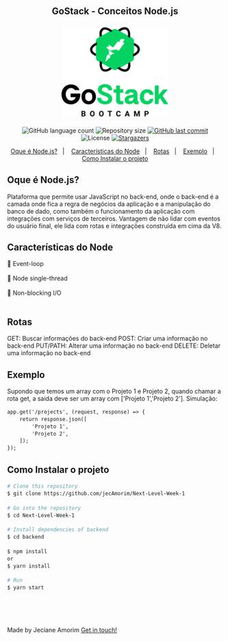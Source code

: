 <h2 align="center" color="#7159c1">
	GoStack - Conceitos Node.js
	<br></br>
	<img alt="gostack" title="#gostack" src="assets/logo.png" width="250px" />
</h2>

<p align="center">
  <img alt="GitHub language count" src="https://img.shields.io/github/languages/count/jecAmorim/Bootcamp---Conceito-Node.js?color=%2304D361">

  <img alt="Repository size" src="https://img.shields.io/github/repo-size/jecAmorim/Bootcamp---Conceito-Node.js">

  <a href="https://github.com/jecAmorim/Next-Level-Week-1/commits/master">
    <img alt="GitHub last commit" src="https://img.shields.io/github/last-commit/jecAmorim/Bootcamp---Conceito-Node.js">
  </a>

  <img alt="License" src="https://img.shields.io/badge/license-MIT-brightgreen">
   <a href="https://github.com/jecAmorim/Bootcamp---Conceito-Node.js/stargazers">
    <img alt="Stargazers" src="https://img.shields.io/github/stars/jecAmorim/Bootcamp---Conceito-Node.js?style=social">
  </a>
</p>

<p align="center">
  <a href="#Oque-é-Node.js?">Oque é Node.js?</a>&nbsp;&nbsp;&nbsp;|&nbsp;&nbsp;&nbsp;
  <a href="#Características-do-Node">Características do Node</a>&nbsp;&nbsp;&nbsp;|&nbsp;&nbsp;&nbsp;
  <a href="#Rotas">Rotas</a>&nbsp;&nbsp;&nbsp;|&nbsp;&nbsp;&nbsp;
  <a href="#Exemplo">Exemplo</a>&nbsp;&nbsp;&nbsp;|&nbsp;&nbsp;&nbsp;
  <a href="#Como-Instalar-o-projeto">Como Instalar o projeto</a>
</p>

## Oque é Node.js?

Plataforma que permite usar JavaScript no back-end, onde o back-end é a camada onde fica a regra de negócios da aplicação e a manipulação do banco de dado, como também o funcionamento  da aplicação com integrações com serviços de terceiros. 
Vantagem de não lidar com eventos do usuário final, ele lida com rotas e integrações construída em cima da V8.


## Características do Node

:pushpin: Event-loop<br></br>
:pushpin: Node single-thread<br></br>
:pushpin: Non-blocking I/O<br></br>

## Rotas

GET:  Buscar informações do back-end
POST: Criar uma informação no back-end
PUT/PATH: Alterar uma informação no back-end
DELETE: Deletar uma informação no back-end

## Exemplo

Supondo que temos um array com o Projeto 1 e Projeto 2, quando chamar a rota get, a saida deve ser um array com ['Projeto 1','Projeto 2']. 
Simulação:

```html
app.get('/projects', (request, response) => {
    return response.json([
        'Projeto 1',
        'Projeto 2',
    ]);
});
```

## Como Instalar o projeto
```bash
# Clone this repository
$ git clone https://github.com/jecAmorim/Next-Level-Week-1

# Go into the repository
$ cd Next-Level-Week-1

# Install dependencies of backend
$ cd backend

$ npm install
or
$ yarn install

# Run
$ yarn start
```


<br></br>
<br></br>
Made by Jeciane Amorim [Get in touch!](https://www.linkedin.com/in/francisca-jeciane-amorim-da-silva-056513184/)

